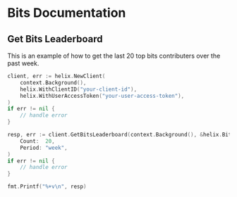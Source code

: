 # Bits Documentation

## Get Bits Leaderboard

This is an example of how to get the last 20 top bits contributers over the past week.

```go
client, err := helix.NewClient(
    context.Background(),
    helix.WithClientID("your-client-id"),
    helix.WithUserAccessToken("your-user-access-token"),
)
if err != nil {
    // handle error
}

resp, err := client.GetBitsLeaderboard(context.Background(), &helix.BitsLeaderboardParams{
    Count:  20,
    Period: "week",
)
if err != nil {
    // handle error
}

fmt.Printf("%+v\n", resp)
```
